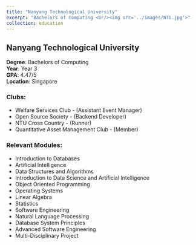 ```yaml
---
title: "Nanyang Technological University"
excerpt: "Bachelors of Computing <br/><img src='../images/NTU.jpg'>"
collection: education
---
```


## Nanyang Technological University

**Degree**: Bachelors of Computing  
**Year**: Year 3  
**GPA**: 4.47/5  
**Location**: Singapore

### Clubs:
- Welfare Services Club - (Assistant Event Manager)
- Open Source Society - (Backend Developer)
- NTU Cross Country - (Runner)
- Quantitative Asset Management Club - (Member)

### Relevant Modules:
- Introduction to Databases
- Artificial Intelligence
- Data Structures and Algorithms
- Introduction to Data Science and Artificial Intelligence
- Object Oriented Programming
- Operating Systems
- Linear Algebra
- Statistics
- Software Engineering
- Natural Language Processing
- Database System Principles
- Advanced Software Engineering
- Multi-Disciplinary Project
